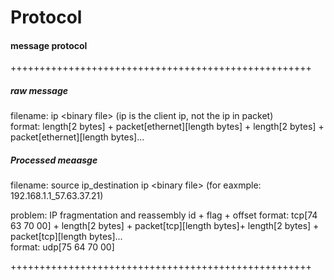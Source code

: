 # Protocol

#### message protocol

++++++++++++++++++++++++++++++++++++++++++++++++++++</br>
##### raw message
filename: ip &lt;binary file> (ip is the client ip, not the ip in packet)</br>
format: length[2 bytes] + packet[ethernet][length bytes] + length[2 bytes] + packet[ethernet][length bytes]...</br>

##### Processed meaasge
filename: source ip_destination ip &lt;binary file> (for eaxmple: 192.168.1.1_57.63.37.21)</br>

problem: IP fragmentation and reassembly
id + flag + offset
format: tcp[74 63 70 00] + length[2 bytes] + packet[tcp][length bytes]+ length[2 bytes] + packet[tcp][length bytes]...</br>
format: udp[75 64 70 00]

++++++++++++++++++++++++++++++++++++++++++++++++++++</br>
